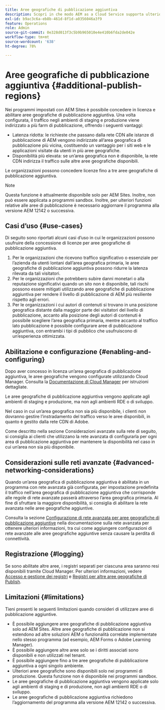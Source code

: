 ```yaml
---
title: Aree geografiche di pubblicazione aggiuntiva
description: Scopri in che modo AEM as a Cloud Service supporta ulteriori aree geografiche di pubblicazione aggiuntiva per una maggiore disponibilità e una latenza ridotta.
exl-id: b9ac3c6a-eb8b-461d-8f1d-a0356046a3f9
feature: Operations
role: Admin
source-git-commit: 0e328d013f3c5b9b965010e4e410b6fda2de042e
workflow-type: tm+mt
source-wordcount: '638'
ht-degree: 78%

---
```


# Aree geografiche di pubblicazione aggiuntiva {#additional-publish-regions}

Nei programmi impostati con AEM Sites è possibile concedere in licenza e abilitare aree geografiche di pubblicazione aggiuntiva. Una volta configurata, il traffico negli ambienti di staging e produzione viene indirizzato a più farm di pubblicazione, offrendo i seguenti vantaggi:

* Latenza ridotta: le richieste che passano dalla rete CDN alle istanze di pubblicazione di AEM vengono indirizzate all’area geografica di pubblicazione più vicina, costituendo un vantaggio per i siti web e le applicazioni visitate da utenti in più aree geografiche.
* Disponibilità più elevata: se un’area geografica non è disponibile, la rete CDN indirizza il traffico sulle altre aree geografiche disponibili.

Le organizzazioni possono concedere licenze fino a tre aree geografiche di pubblicazione aggiuntiva.

>[!NOTE]
>
>Questa funzione è attualmente disponibile solo per AEM Sites. Inoltre, non può essere applicata a programmi sandbox. Inoltre, per ulteriori funzioni relative alle aree di pubblicazione è necessario aggiornare il programma alla versione AEM 12142 o successiva.

## Casi d’uso {#use-cases}

Di seguito sono riportati alcuni casi d’uso in cui le organizzazioni possono usufruire della concessione di licenze per aree geografiche di pubblicazione aggiuntiva.

1. Per le organizzazioni che ricevono traffico significativo o essenziale per l’azienda da utenti lontani dall’area geografica primaria, le aree geografiche di pubblicazione aggiuntiva possono ridurre la latenza rilevata da tali visitatori.
1. Per le organizzazioni che potrebbero subire danni monetari o alla reputazione significativi quando un sito non è disponibile, tali rischi possono essere mitigati utilizzando aree geografiche di pubblicazione aggiuntiva per rendere il livello di pubblicazione di AEM più resiliente rispetto agli errori.
1. Per le organizzazioni i cui autori di contenuti si trovano in una posizione geografica distante dalla maggior parte dei visitatori del livello di pubblicazione, accanto alla posizione degli autori di contenuti è possibile scegliere l’area geografica primaria, mentre accanto al traffico lato pubblicazione è possibile configurare aree di pubblicazione aggiuntiva, con entrambi i tipi di pubblico che usufruiscono di un’esperienza ottimizzata.

## Abilitazione e configurazione {#enabling-and-configuring}

Dopo aver concesso in licenza un’area geografica di pubblicazione aggiuntiva, le aree geografiche vengono configurate utilizzando Cloud Manager. Consulta la [Documentazione di Cloud Manager](/help/implementing/cloud-manager/manage-environments.md#multiple-regions) per istruzioni dettagliate.

Le aree geografiche di pubblicazione aggiuntiva vengono applicate agli ambienti di staging e produzione, ma non agli ambienti RDE o di sviluppo.

Nel caso in cui un’area geografica non sia più disponibile, i clienti non dovranno gestire l’instradamento del traffico verso le aree disponibili, in quanto è gestito dalla rete CDN di Adobe.

Come descritto nella sezione Considerazioni avanzate sulla rete di seguito, si consiglia ai clienti che utilizzano la rete avanzata di configurarla per ogni area di pubblicazione aggiuntiva per mantenere la disponibilità nel caso in cui un’area non sia più disponibile.


## Considerazioni sulle reti avanzate {#advanced-networking-considerations}

Quando un’area geografica di pubblicazione aggiuntiva è abilitata in un programma con rete avanzata già configurata, per impostazione predefinita il traffico nell’area geografica di pubblicazione aggiuntiva che corrisponde alle regole di rete avanzate passerà attraverso l’area geografica primaria. Al fine di sfruttare la maggiore disponibilità, si consiglia di abilitare la rete avanzata nelle aree geografiche aggiuntive.

Consulta la sezione [Configurazione di rete avanzata per aree geografiche di pubblicazione aggiuntive](/help/security/configuring-advanced-networking.md#advanced-networking-configuration-for-additional-publish-regions) nella documentazione sulla rete avanzata per ottenere ulteriori informazioni, tra cui come aggiungere configurazioni di rete avanzate alle aree geografiche aggiuntive senza causare la perdita di connettività.

## Registrazione {#logging}

Se sono abilitate altre aree, i registri separati per ciascuna area saranno resi disponibili tramite Cloud Manager. Per ulteriori informazioni, vedere [Accesso e gestione dei registri](/help/implementing/cloud-manager/manage-logs.md) e [Registri per altre aree geografiche di Publish](/help/implementing/developing/introduction/logging.md#logs-for-additional-publish-regions).

## Limitazioni {#limitations}

Tieni presenti le seguenti limitazioni quando consideri di utilizzare aree di pubblicazione aggiuntive.

* È possibile aggiungere aree geografiche di pubblicazione aggiuntiva solo ad AEM Sites. Altre aree geografiche di pubblicazione non si estendono ad altre soluzioni AEM o funzionalità correlate implementate nello stesso programma (ad esempio, AEM Forms o Adobe Learning Manager).
* È possibile aggiungere altre aree solo se i diritti associati sono disponibili e non utilizzati nel tenant.
* È possibile aggiungere fino a tre aree geografiche di pubblicazione aggiuntiva a ogni singolo ambiente.
* Ulteriori aree geografiche sono disponibili solo nei programmi di produzione. Questa funzione non è disponibile nei programmi sandbox.
* Le aree geografiche di pubblicazione aggiuntiva vengono applicate solo agli ambienti di staging e di produzione, non agli ambienti RDE o di sviluppo.
* Le aree geografiche di pubblicazione aggiuntiva richiedono l’aggiornamento del programma alla versione AEM 12142 o successiva.
